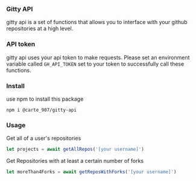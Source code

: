 ### Gitty API

gitty api is a set of functions that allows you to interface with your github repositories at a high level.

### API token

gitty api uses your api token to make requests. Please set an environment variable called `GH_API_TOKEN`
set to your token to successfully call these functions.

### Install
use npm to install this package
```
npm i @carte_907/gitty-api
```

### Usage
Get all of a user's repositories
```js
let projects = await getAllRepos('[your username]')
```
Get Repositories with at least a certain number of forks
```js
let moreThan4Forks = await getReposWithForks('[your username]')
```

